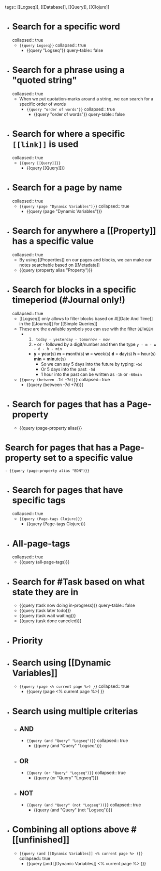tags:: [[Logseq]], [[Database]], [[Query]], [[Clojure]]

- # Search for a specific word
  collapsed:: true
	- `{{query Logseq}}`
	  collapsed:: true
		- {{query "Logseq"}}
		  query-table:: false
- # Search for a phrase using a "quoted string"
  collapsed:: true
	- When we put quotation-marks around a string, we can search for a specific order of words
		- `{{query "order of words"}}`
		  collapsed:: true
			- {{query "order of words"}}
			  query-table:: false
- # Search for where a specific `[[link]]` is used
  collapsed:: true
	- `{{query [[Query]]}}`
		- {{query [[Query]]}}
- # Search for a page by name
  collapsed:: true
	- `{{query (page "Dynamic Variables")}}`
	  collapsed:: true
		- {{query (page "Dynamic Variables")}}
- # Search for anywhere a [[Property]] has a specific value
  collapsed:: true
	- By using [[Properties]] on our pages and blocks, we can make our notes searchable based on [[Metadata]]
	- {{query (property alias "Property")}}
- # Search for blocks in a specific timeperiod (#Journal only!)
  collapsed:: true
	- [[Logseq]] only allows to filter blocks based on #[[Date And Time]] in the [[Journal]] for [[Simple Queries]]
	- These are the available symbols you can use with the filter `BETWEEN`
		- 1. ` today - yesterday - tomorrow - now`
		  2. `+` or `-` followed by a digit/number and then the type `y - m - w - d - h - min`
			- **y** = **y**ear(s)
			  **m** = **m**onth(s)
			  **w** = **w**eek(s)
			  **d** = **d**ay(s)
			  **h** = **h**our(s)
			  **min** = **min**ute(s)
				- So we can say 5 days into the future by typing: `+5d`
				- Or 5 days into the past: `-5d`
				- 1 hour into the past can be written as `-1h` or `-60min`
	- `{{query (between -7d +7d)}}`
	  collapsed:: true
		- {{query (between -7d +7d)}}
- # Search for **pages** that has a Page-property
	- {{query (page-property alias)}}
# Search for **pages** that has a Page-property set to a specific value
	- {{query (page-property alias "EDN")}}
- # Search for pages that have specific tags
  collapsed:: true
	- `{{query (Page-tags Clojure)}}`
		- {{query (Page-tags Clojure)}}
- # All-page-tags
  collapsed:: true
	- {{query (all-page-tags)}}
- # Search for #Task based on what state they are in
	- {{query (task now doing in-progress)}}
	  query-table:: false
	- {{query (task later todo)}}
	- {{query (task wait waiting)}}
	- {{query (task done canceled)}}
- # Priority
- # Search using [[Dynamic Variables]]
	- `{{query (page <% current page %>) }}`
	  collapsed:: true
		- {{query (page <% current page %>) }}
- # Search using multiple criterias
	- ## AND
		- `{{query (and "Query" "Logseq")}}`
		  collapsed:: true
			- {{query (and "Query" "Logseq")}}
	- ## OR
		- `{{query (or "Query" "Logseq")}}`
		  collapsed:: true
			- {{query (or "Query" "Logseq")}}
	- ## NOT
		- `{{query (and "Query" (not "Logseq"))}}`
		  collapsed:: true
			- {{query (and "Query" (not "Logseq"))}}
- # Combining all options above #[[unfinished]]
	- `{{query (and [[Dynamic Variables]] <% current page %> )}}`
	  collapsed:: true
		- {{query (and [[Dynamic Variables]] <% current page %> )}}